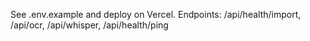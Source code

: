 See .env.example and deploy on Vercel. Endpoints: /api/health/import, /api/ocr, /api/whisper, /api/health/ping
